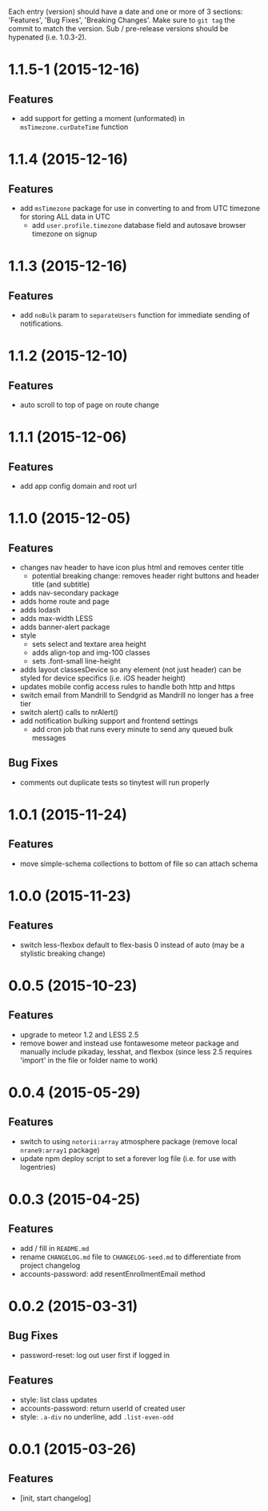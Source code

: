 Each entry (version) should have a date and one or more of 3 sections: 'Features', 'Bug Fixes', 'Breaking Changes'. Make sure to `git tag` the commit to match the version. Sub / pre-release versions should be hypenated (i.e. 1.0.3-2).

# 1.1.5-1 (2015-12-16)

## Features
- add support for getting a moment (unformated) in `msTimezone.curDateTime` function


# 1.1.4 (2015-12-16)

## Features
- add `msTimezone` package for use in converting to and from UTC timezone for storing ALL data in UTC
  - add `user.profile.timezone` database field and autosave browser timezone on signup


# 1.1.3 (2015-12-16)

## Features
- add `noBulk` param to `separateUsers` function for immediate sending of notifications.


# 1.1.2 (2015-12-10)

## Features
- auto scroll to top of page on route change


# 1.1.1 (2015-12-06)

## Features
- add app config domain and root url


# 1.1.0 (2015-12-05)

## Features
- changes nav header to have icon plus html and removes center title
  - potential breaking change: removes header right buttons and header title (and subtitle)
- adds nav-secondary package
- adds home route and page
- adds lodash
- adds max-width LESS
- adds banner-alert package
- style
  - sets select and textare area height
  - adds align-top and img-100 classes
  - sets .font-small line-height
- adds layout classesDevice so any element (not just header) can be styled for device specifics (i.e. iOS header height)
- updates mobile config access rules to handle both http and https
- switch email from Mandrill to Sendgrid as Mandrill no longer has a free tier
- switch alert() calls to nrAlert()
- add notification bulking support and frontend settings
  - add cron job that runs every minute to send any queued bulk messages

## Bug Fixes
- comments out duplicate tests so tinytest will run properly


# 1.0.1 (2015-11-24)

## Features
- move simple-schema collections to bottom of file so can attach schema


# 1.0.0 (2015-11-23)

## Features
- switch less-flexbox default to flex-basis 0 instead of auto (may be a stylistic breaking change)


# 0.0.5 (2015-10-23)

## Features
- upgrade to meteor 1.2 and LESS 2.5
- remove bower and instead use fontawesome meteor package and manually include pikaday, lesshat, and flexbox (since less 2.5 requires 'import' in the file or folder name to work)


# 0.0.4 (2015-05-29)

## Features
- switch to using `notorii:array` atmosphere package (remove local `nrane9:array1` package)
- update npm deploy script to set a forever log file (i.e. for use with logentries)


# 0.0.3 (2015-04-25)

## Features
- add / fill in `README.md`
- rename `CHANGELOG.md` file to `CHANGELOG-seed.md` to differentiate from project changelog
- accounts-password: add resentEnrollmentEmail method


# 0.0.2 (2015-03-31)

## Bug Fixes
- password-reset: log out user first if logged in

## Features
- style: list class updates
- accounts-password: return userId of created user
- style: `.a-div` no underline, add `.list-even-odd`


# 0.0.1 (2015-03-26)

## Features
- [init, start changelog]